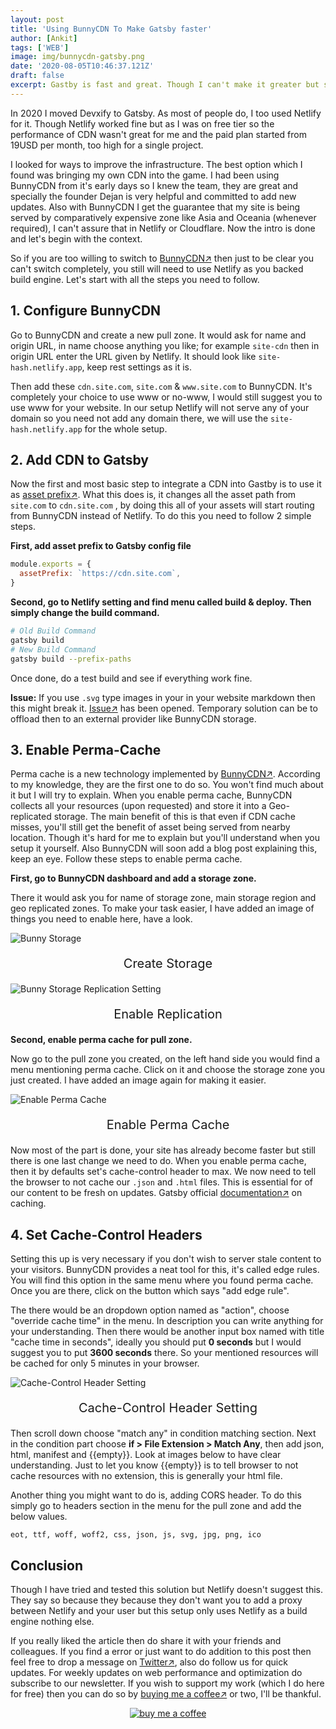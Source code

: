 ```yaml
---
layout: post
title: 'Using BunnyCDN To Make Gatsby faster'
author: [Ankit]
tags: ['WEB']
image: img/bunnycdn-gatsby.png
date: '2020-08-05T10:46:37.121Z'
draft: false
excerpt: Gastby is fast and great. Though I can't make it greater but surely can make it faster, want to see how? Join me and see how I use BunnyCDN to make Gatsby super fast.
---
```


In 2020 I moved Devxify to Gatsby. As most of people do, I too used Netlify for it. Though Netlify worked fine but as I was on free tier so the performance of CDN wasn't great for me and the paid plan started from 19USD per month, too high for a single project. 

I looked for ways to improve the infrastructure. The best option which I found was bringing my own CDN into the game. I had been using BunnyCDN from it's early days so I knew the team, they are great and specially the founder Dejan is very helpful and committed to add new updates. Also with BunnyCDN I get the guarantee that my site is being served by comparatively expensive zone like Asia and Oceania (whenever required), I can't assure that in Netlify or Cloudflare. Now the intro is done and let's begin with the context.

So if you are too willing to switch to <a href="https://www.devxify.com/go/bunnycdn" target="_blank" rel="sponsored">BunnyCDN↗</a> then just to be clear you can't switch completely, you still will need to use Netlify as you backed build engine. Let's start with all the steps you need to follow.

## 1. Configure BunnyCDN

Go to BunnyCDN and create a new pull zone. It would ask for name and origin URL, in name choose anything you like; for example `site-cdn` then in origin URL enter the URL given by Netlify. It should look like `site-hash.netlify.app`, keep rest settings as it is.

Then add these `cdn.site.com`, `site.com` & `www.site.com` to BunnyCDN. It's completely your choice to use www or no-www, I would still suggest you to use www for your website. In our setup Netlify will not serve any of your domain so you need not add any domain there, we will use the `site-hash.netlify.app` for the whole setup.

## 2. Add CDN to Gatsby

Now the first and most basic step to integrate a CDN into Gastby is to use it as [asset prefix↗](https://www.gatsbyjs.org/docs/asset-prefix/). What this does is, it changes all the asset path from `site.com` to `cdn.site.com` , by doing this all of your assets will start routing from BunnyCDN instead of Netlify. To do this you need to follow 2 simple steps.

**First, add asset prefix to Gatsby config file**

```jsx
module.exports = {
  assetPrefix: `https://cdn.site.com`,
}
```

**Second, go to Netlify setting and find menu called build & deploy. Then simply change the build command.**

```bash
# Old Build Command
gatsby build
# New Build Command
gatsby build --prefix-paths
```

Once done, do a test build and see if everything work fine.

**Issue:** If you use `.svg` type images in your in your website markdown then this might break it. [Issue↗](https://github.com/gatsbyjs/gatsby/issues/25918) has been opened. Temporary solution can be to offload then to an external provider like BunnyCDN storage.

## 3. Enable Perma-Cache

Perma cache is a new technology implemented by <a href="https://www.devxify.com/go/bunnycdn" target="_blank" rel="sponsored">BunnyCDN↗</a>. According to my knowledge, they are the first one to do so. You won't find much about it but I will try to explain. When you enable perma cache, BunnyCDN collects all your resources (upon requested) and store it into a Geo-replicated storage. The main benefit of this is that even if CDN cache misses, you'll still get the benefit of asset being served from nearby location. Though it's hard for me to explain but you'll understand when you setup it yourself. Also BunnyCDN will soon add a blog post explaining this, keep an eye. Follow these steps to enable perma cache.

**First, go to BunnyCDN dashboard and add a storage zone.**

There it would ask you for name of storage zone, main storage region and geo replicated zones. To make your task easier, I have added an image of things you need to enable here, have a look.

![Bunny Storage](/img/b1.jpg)
<p style="text-align: center; font-size:1.25rem">Create Storage</p>

![Bunny Storage Replication Setting](/img/b2.png)
<p style="text-align: center; font-size:1.25rem">Enable Replication</p>

**Second, enable perma cache for pull zone.**

Now go to the pull zone you created, on the left hand side you would find a menu mentioning perma cache. Click on it and choose the storage zone you just created. I have added an image again for making it easier.

![Enable Perma Cache](/img/b3.png)
<p style="text-align: center; font-size:1.25rem">Enable Perma Cache</p>

Now most of the part is done, your site has already become faster but still there is one last change we need to do. When you enable perma cache, then it by defaults set's cache-control header to max. We now need to tell the browser to not cache our `.json` and `.html` files. This is essential for of our content to be fresh on updates. Gatsby official [documentation↗](https://www.gatsbyjs.org/docs/caching/) on caching.

## 4. Set Cache-Control Headers

Setting this up is very necessary if you don't wish to server stale content to your visitors. BunnyCDN provides a neat tool for this, it's called edge rules. You will find this option in the same menu where you found perma cache. Once you are there, click on the button which says "add edge rule". 

The there would be an dropdown option named as "action", choose "override cache time" in the menu. In description you can write anything for your understanding. Then there would be another input box named with title "cache time in seconds", ideally you should put **0 seconds** but I would suggest you to put **3600 seconds** there. So your mentioned resources will be cached for only 5 minutes in your browser.

![Cache-Control Header Setting](/img/b4.png)
<p style="text-align: center; font-size:1.25rem">Cache-Control Header Setting</p>

Then scroll down choose "match any" in condition matching section. Next in the condition part choose **if > File Extension > Match Any**, then add json, html, manifest and {{empty}}. Look at images below to have clear understanding. Just to let you know {{empty}} is to tell browser to not cache resources with no extension, this is generally your html file.

Another thing you might want to do is, adding CORS header. To do this simply go to headers section in the menu for the pull zone and add the below values.

```text
eot, ttf, woff, woff2, css, json, js, svg, jpg, png, ico
```

## Conclusion

Though I have tried and tested this solution but Netlify doesn't suggest this. They say so because they because they don't want you to add a proxy between Netlify and your user but this setup only uses Netlify as a build engine nothing else.

If you really liked the article then do share it with your friends and colleagues. If you find a error or just want to do addition to this post then feel free to drop a message on [Twitter↗](https://twitter.com/devxify), also do follow us for quick updates. For weekly updates on web performance and optimization do subscribe to our newsletter. If you wish to support my work (which I do here for free) then you can do so by [buying me a coffee↗](https://www.buymeacoffee.com/Devxify) or two, I'll be thankful.

<p style="text-align:center">
<a href="https://www.buymeacoffee.com/Devxify" rel="noreferrer nofollow" target="_blank"><img alt="buy me a coffee" src="https://devstorage.b-cdn.net/bmc.svg"></a>
</p>
<!--Comments System-->
<script src="https://utteranc.es/client.js"
        data-repo="Devxify/Devxify-Talk"
        data-issue-term="title"
        data-label="comment"
        data-theme="github-light"
        crossorigin="anonymous"
        async>
</script>
